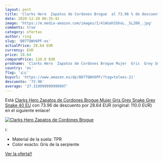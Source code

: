 ```yaml
---
layout: post
title: 'Clarks Hero  Zapatos de Cordones Brogue  al 73.96 % de descuento'
date: 2020-12-28 06:35:41
image: 'https://m.media-amazon.com/images/I/41AUahIGhoL._SL200_.jpg'
comments: true
category: ofertas
author: ring
slug: 'B07TQWV6PF-es'
actualPrice: 28.64 EUR
currency: EUR
price: 28.64
comparePrice: 110.0 EUR
prodname: 'Clarks Hero  Zapatos de Cordones Brogue Mujer  Gris  Grey Snake Grey Snake   40 EU'
country: 'es'
flag: '🇪🇸'
buyurl: 'https://www.amazon.es/dp/B07TQWV6PF/?tag=tolees-21'
descuento: '73.96'
average: '27.319999999999997'
---
```


Está [Clarks Hero  Zapatos de Cordones Brogue Mujer  Gris  Grey Snake Grey Snake   40 EU](https://www.amazon.es/dp/B07TQWV6PF/?tag=tolees-21) con 73.96 de descuento por 28.64 EUR (original: 110.0 EUR) en el siguiente enlace!

[![Clarks Hero  Zapatos de Cordones Brogue ](https://m.media-amazon.com/images/I/41AUahIGhoL._SL200_.jpg)](https://www.amazon.es/dp/B07TQWV6PF/?tag=tolees-21)

ℹ️:

- Material de la suela: TPR
- Color exacto: Gris de la serpiente

[Ver la oferta!!](https://www.amazon.es/dp/B07TQWV6PF/?tag=tolees-21)
